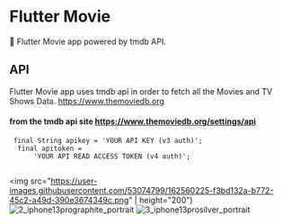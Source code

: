 # Flutter Movie

🎥 Flutter Movie app powered by tmdb API.


## API
Flutter Movie app uses tmdb api in order to fetch all the Movies and TV Shows Data.
https://www.themoviedb.org
#### from the tmdb api site https://www.themoviedb.org/settings/api

```flutter
 final String apikey = 'YOUR API KEY (v3 auth)';
  final apitoken =
      'YOUR API READ ACCESS TOKEN (v4 auth)';


```





<img src="https://user-images.githubusercontent.com/53074799/162560225-f3bd132a-b772-45c2-a49d-390e3674349c.png" | height="200")
![2_iphone13prographite_portrait](https://user-images.githubusercontent.com/53074799/162560226-e9b4ec32-30be-4f47-b7ad-b72437792b92.png)
![3_iphone13prosilver_portrait](https://user-images.githubusercontent.com/53074799/162560221-de5b5f9a-cf53-4bcc-8352-6f98127c0a8e.png)


